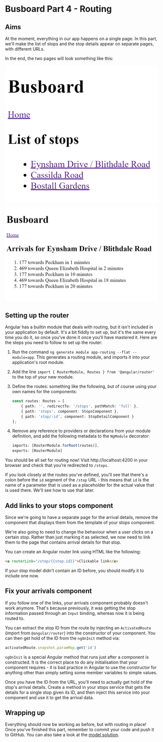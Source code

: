 # Busboard Part 4 - Routing

## Aims

At the moment, everything in our app happens on a single page. In this part, we'll make the list of stops and the stop details appear on separate pages, with different URLs.

In the end, the two pages will look something like this:

![Part 4 stops](assets/part4stops.PNG)

![Part 4 arrivals](assets/part4arrivals.PNG)

## Setting up the router

Angular has a builtin module that deals with routing, but it isn't included in your application by default. It's a bit fiddly to set up, but it's the same every time you do it, so once you've done it once you'll have mastered it. Here are the steps you need to follow to set up the router:

1. Run the command `ng generate module app-routing --flat --module=app`. This generates a routing module, and imports it into your application's root module.

1. Add the line `import { RouterModule, Routes } from '@angular/router'` to the top of your new module.

1. Define the routes: something like the following, but of course using your own names for the components:

    ```typescript
    const routes: Routes = [
        { path: '', redirectTo: '/stops', pathMatch: 'full' },
        { path: 'stops', component: StopsComponent },
        { path: 'stop/:id', component: StopDetailComponent }
    ];
    ```

1. Remove any reference to providers or declarations from your module definition, and add the following metadata to the `NgModule` decorator:

    ```typescript
    imports: [RouterModule.forRoot(routes)],
    exports: [RouterModule]
    ```

You should be all set for routing now! Visit http://localhost:4200 in your browser and check that you're redirected to `/stops`.

If you look closely at the routes you've defined, you'll see that there's a colon before the `id` segment of the `/stop` URL - this means that `id` is the name of a parameter that is used as a placeholder for the actual value that is used there. We'll see how to use that later.

## Add links to your stops component

Since we're going to have a separate page for the arrival details, remove the component that displays them from the template of your stops component.

We're also going to need to change the behaviour when a user clicks on a certain stop. Rather than just marking it as selected, we now need to link them to the page that contains arrival details for that stop.

You can create an Angular router link using HTML like the following:

```html
<a routerLink="/stop/{{stop.id}}">Clickable link</a>
```

If your stop model didn't contain an ID before, you should modify it to include one now.

## Fix your arrivals component

If you follow one of the links, your arrivals component probably doesn't work anymore. That's because previously, it was getting the stop information passed through an `Input` binding, whereas now it is being routed to.

You can extract the stop ID from the route by injecting an `ActivatedRoute` (import from `@angular/router`) into the constructor of your component. You can then get hold of the ID from the `ngOnInit` method via:

```typescript
activatedRoute.snapshot.paramMap.get('id')
```

`ngOnInit` is a special Angular method that runs just after a component is constructed. It is the correct place to do any initialisation that your component requires - it is bad practice in Angular to use the constructor for anything other than simply setting some member variables to simple values.

Once you have the ID from the URL, you'll need to actually get hold of the stop's arrival details. Create a method in your stops service that gets the details for a single stop given its ID, and then inject this service into your component and use it to get the arrival data.

## Wrapping up

Everything should now be working as before, but with routing in place! Once you've finished this part, remember to commit your code and push it to GitHub. You can also take a look at the [model solution](https://github.com/scl-softwire/angular-training/tree/part4/busboard).